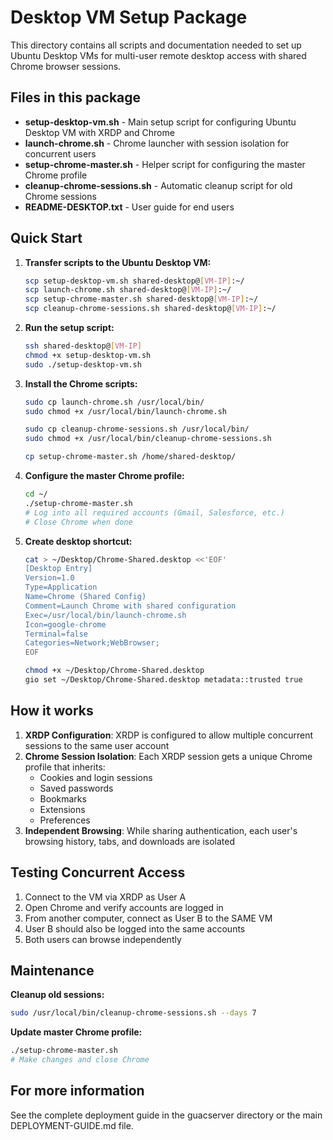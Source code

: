 # Desktop VM Setup Package

This directory contains all scripts and documentation needed to set up Ubuntu Desktop VMs for multi-user remote desktop access with shared Chrome browser sessions.

## Files in this package

- **setup-desktop-vm.sh** - Main setup script for configuring Ubuntu Desktop VM with XRDP and Chrome
- **launch-chrome.sh** - Chrome launcher with session isolation for concurrent users
- **setup-chrome-master.sh** - Helper script for configuring the master Chrome profile
- **cleanup-chrome-sessions.sh** - Automatic cleanup script for old Chrome sessions
- **README-DESKTOP.txt** - User guide for end users

## Quick Start

1. **Transfer scripts to the Ubuntu Desktop VM:**
   ```bash
   scp setup-desktop-vm.sh shared-desktop@[VM-IP]:~/
   scp launch-chrome.sh shared-desktop@[VM-IP]:~/
   scp setup-chrome-master.sh shared-desktop@[VM-IP]:~/
   scp cleanup-chrome-sessions.sh shared-desktop@[VM-IP]:~/
   ```

2. **Run the setup script:**
   ```bash
   ssh shared-desktop@[VM-IP]
   chmod +x setup-desktop-vm.sh
   sudo ./setup-desktop-vm.sh
   ```

3. **Install the Chrome scripts:**
   ```bash
   sudo cp launch-chrome.sh /usr/local/bin/
   sudo chmod +x /usr/local/bin/launch-chrome.sh
   
   sudo cp cleanup-chrome-sessions.sh /usr/local/bin/
   sudo chmod +x /usr/local/bin/cleanup-chrome-sessions.sh
   
   cp setup-chrome-master.sh /home/shared-desktop/
   ```

4. **Configure the master Chrome profile:**
   ```bash
   cd ~/
   ./setup-chrome-master.sh
   # Log into all required accounts (Gmail, Salesforce, etc.)
   # Close Chrome when done
   ```

5. **Create desktop shortcut:**
   ```bash
   cat > ~/Desktop/Chrome-Shared.desktop <<'EOF'
   [Desktop Entry]
   Version=1.0
   Type=Application
   Name=Chrome (Shared Config)
   Comment=Launch Chrome with shared configuration
   Exec=/usr/local/bin/launch-chrome.sh
   Icon=google-chrome
   Terminal=false
   Categories=Network;WebBrowser;
   EOF
   
   chmod +x ~/Desktop/Chrome-Shared.desktop
   gio set ~/Desktop/Chrome-Shared.desktop metadata::trusted true
   ```

## How it works

1. **XRDP Configuration**: XRDP is configured to allow multiple concurrent sessions to the same user account
2. **Chrome Session Isolation**: Each XRDP session gets a unique Chrome profile that inherits:
   - Cookies and login sessions
   - Saved passwords
   - Bookmarks
   - Extensions
   - Preferences
3. **Independent Browsing**: While sharing authentication, each user's browsing history, tabs, and downloads are isolated

## Testing Concurrent Access

1. Connect to the VM via XRDP as User A
2. Open Chrome and verify accounts are logged in
3. From another computer, connect as User B to the SAME VM
4. User B should also be logged into the same accounts
5. Both users can browse independently

## Maintenance

**Cleanup old sessions:**
```bash
sudo /usr/local/bin/cleanup-chrome-sessions.sh --days 7
```

**Update master Chrome profile:**
```bash
./setup-chrome-master.sh
# Make changes and close Chrome
```

## For more information

See the complete deployment guide in the guacserver directory or the main DEPLOYMENT-GUIDE.md file.
